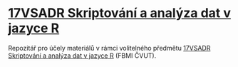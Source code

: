 # [17VSADR Skriptování a analýza dat v jazyce R](https://predmety.fbmi.cvut.cz/cs/17VSADR)

Repozitář pro účely materiálů v rámci volitelného předmětu [17VSADR Skriptování a analýza dat v jazyce R](https://predmety.fbmi.cvut.cz/cs/17VSADR) (FBMI ČVUT).
